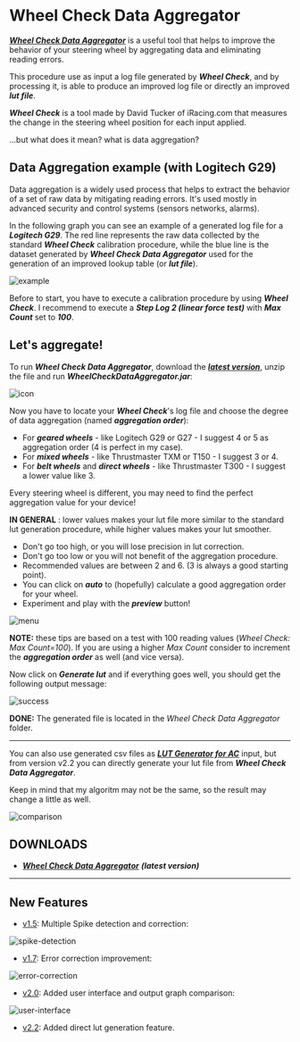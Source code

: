 # Wheel Check Data Aggregator

[***Wheel Check Data Aggregator***](https://github.com/Luke460/wheel-check-data-aggregator/releases) is a useful tool that helps to improve the behavior of your steering wheel by aggregating data and eliminating reading errors.

This procedure use as input a log file generated by ***Wheel Check***, and by processing it, is able to produce an improved log file or directly an improved ***lut file***.

***Wheel Check*** is a tool made by David Tucker of iRacing.com that measures the change in the steering wheel position for each input applied.

...but what does it mean? what is data aggregation?

## Data Aggregation example (with Logitech G29)

Data aggregation is a widely used process that helps to extract the behavior of a set of raw data by mitigating reading errors. It's used mostly in advanced security and control systems (sensors networks, alarms). 

In the following graph you can see an example of a generated log file for a ***Logitech G29***. The red line represents the raw data collected by the standard ***Wheel Check*** calibration procedure, while the blue line is the dataset generated by ***Wheel Check Data Aggregator*** used for the generation of an improved lookup table (or ***lut file***).

![example](images/G29-GRAPH.png)

Before to start, you have to execute a calibration procedure by using ***Wheel Check***.
I recommend to execute a ***Step Log 2 (linear force test)*** with ***Max Count*** set to ***100***.

## Let's aggregate!

To run ***Wheel Check Data Aggregator***, download the [***latest version***](https://github.com/Luke460/wheel-check-data-aggregator/releases), unzip the file and run ***WheelCheckDataAggregator.jar***:

![icon](images/icon.png)

Now you have to locate your ***Wheel Check***'s log file and choose the degree of data aggregation (named ***aggregation order***):

 - For ***geared wheels*** - like Logitech G29 or G27 - I suggest 4 or 5 as aggregation order (4 is perfect in my case).
 - For ***mixed wheels*** - like Thrustmaster TXM or T150 - I suggest 3 or 4.
 - For ***belt wheels*** and ***direct wheels*** - like Thrustmaster T300 - I suggest a lower value like 3.

 Every steering wheel is different, you may need to find the perfect aggregation value for your device!
 
 **IN GENERAL** : lower values makes your lut file more similar to the standard lut generation procedure, while higher values makes your lut smoother. 
 - Don't go too high, or you will lose precision in lut correction.
 - Don't go too low or you will not benefit of the aggregation procedure.
 - Recommended values are between 2 and 6. (3 is always a good starting point).
 - You can click on ***auto*** to (hopefully) calculate a good aggregation order for your wheel.
 - Experiment and play with the ***preview*** button!
 
![menu](images/menu.png)
 
**NOTE:** these tips are based on a test with 100 reading values (*Wheel Check: Max Count=100*). If you are using a higher *Max Count* consider to increment the ***aggregation order*** as well (and vice versa).

Now click on ***Generate lut*** and if everything goes well, you should get the following output message:

![success](images/success.png)

**DONE:** The generated file is located in the *Wheel Check Data Aggregator* folder.

---

You can also use generated csv files as [***LUT Generator for AC***](https://www.racedepartment.com/downloads/lut-generator-for-ac.9740/) input, but from version v2.2 you can directly generate your lut file from ***Wheel Check Data Aggregator***.

Keep in mind that my algoritm may not be the same, so the result may change a little as well.

![comparison](images/Comparison.png)

## DOWNLOADS

 + [***Wheel Check Data Aggregator***](https://github.com/Luke460/wheel-check-data-aggregator/releases) ***(latest version)***
 
 ---
 
## New Features

 - [v1.5](https://github.com/Luke460/wheel-check-data-aggregator/releases): Multiple Spike detection and correction:

![spike-detection](images/update-1.5.png)

- [v1.7](https://github.com/Luke460/wheel-check-data-aggregator/releases): Error correction improvement:

![error-correction](images/update-1.7.png)

- [v2.0](https://github.com/Luke460/wheel-check-data-aggregator/releases): Added user interface and output graph comparison:

![user-interface](images/update-2.0.png)

- [v2.2](https://github.com/Luke460/wheel-check-data-aggregator/releases): Added direct lut generation feature.
